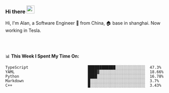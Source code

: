 ### Hi there <img src="https://media.giphy.com/media/hvRJCLFzcasrR4ia7z/giphy.gif" width="25px">

<!-- ![visitors](https://visitor-badge.glitch.me/badge?page_id=dislfyer.dislfyer) -->

Hi, I'm Alan, a Software Engineer 🚀 from China, 🏠 base in shanghai. Now working in Tesla.

<br/>
<br/>

📊 **This Week I Spent My Time On:**


<!--START_SECTION:waka-->

```text
TypeScript                          ████████████░░░░░░░░░░░░░  47.3%
YAML                                ████▓░░░░░░░░░░░░░░░░░░░░  18.66%
Python                              ████░░░░░░░░░░░░░░░░░░░░░  16.78%
Markdown                            █░░░░░░░░░░░░░░░░░░░░░░░░  3.7%
C++                                 █░░░░░░░░░░░░░░░░░░░░░░░░  3.43%
```

<!--END_SECTION:waka-->

<!--
**About Me:**
 -->
